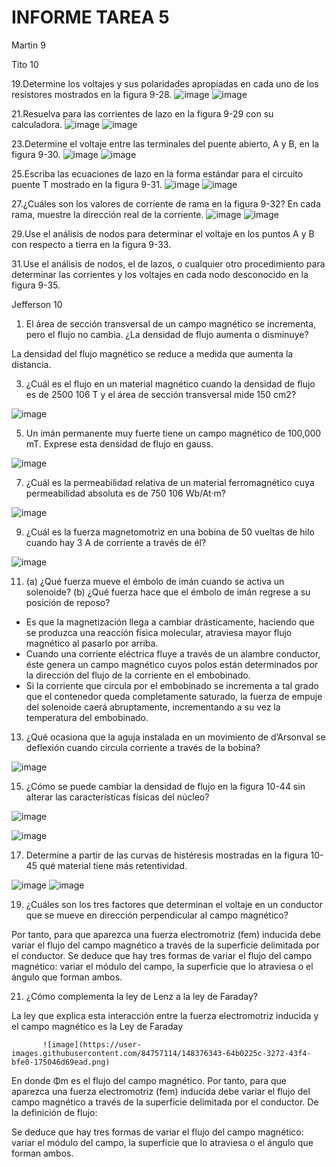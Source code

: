 # INFORME TAREA 5
Martin 9


Tito 10 

19.Determine los voltajes y sus polaridades apropiadas en cada uno de los resistores mostrados en la figura
9-28.
![image](https://user-images.githubusercontent.com/94098157/148310211-4c193690-612a-4e1f-8189-b94621f178c0.png)
![image](https://user-images.githubusercontent.com/94098157/148310249-466fe389-eeeb-460a-b64e-74f3ff671dd4.png)

21.Resuelva para las corrientes de lazo en la figura 9-29 con su calculadora.
![image](https://user-images.githubusercontent.com/94098157/148313700-f92f7914-954c-4180-b961-54cb977ff5e7.png)
![image](https://user-images.githubusercontent.com/94098157/148313745-b7c5b087-a16a-4e0f-945d-403ba902cbff.png)

23.Determine el voltaje entre las terminales del puente abierto, A y B, en la figura 9-30.
![image](https://user-images.githubusercontent.com/94098157/148315831-42439fe9-7496-4779-9f7f-735b9bb21f3e.png)
![image](https://user-images.githubusercontent.com/94098157/148317286-fd5e7eea-a8f8-45da-853c-8e284d649197.png)

25.Escriba las ecuaciones de lazo en la forma estándar para el circuito puente T mostrado en la figura 9-31.
![image](https://user-images.githubusercontent.com/94098157/148318449-d34ee840-cd19-48ee-9291-127c8a718653.png)
![image](https://user-images.githubusercontent.com/94098157/148319855-d9d9401a-abe3-409b-a4cb-d8e11b8b5afb.png)

27.¿Cuáles son los valores de corriente de rama en la figura 9-32? En cada rama, muestre la dirección real
de la corriente.
![image](https://user-images.githubusercontent.com/94098157/148320593-0e125181-325c-41bf-8c7e-93e5d30ef72e.png)
![image](https://user-images.githubusercontent.com/94098157/148320769-52416ec3-7291-4125-8ebe-94198563724b.png)

29.Use el análisis de nodos para determinar el voltaje en los puntos A y B con respecto a tierra en la figura
9-33.

31.Use el análisis de nodos, el de lazos, o cualquier otro procedimiento para determinar las corrientes y
los voltajes en cada nodo desconocido en la figura 9-35.


Jefferson 10

1. El área de sección transversal de un campo magnético se incrementa, pero el flujo no cambia. ¿La densidad de flujo aumenta o disminuye?

La densidad del flujo magnético se reduce a medida que aumenta la distancia.

3. ¿Cuál es el flujo en un material magnético cuando la densidad de flujo es de 2500   106 T y el área de sección transversal mide 150 cm2?

![image](https://user-images.githubusercontent.com/84757114/148374433-0d389575-b594-408d-9ce7-7301c149d4e6.png)

5. Un imán permanente muy fuerte tiene un campo magnético de 100,000 mT. Exprese esta densidad de flujo en gauss. 

![image](https://user-images.githubusercontent.com/84757114/148374486-aad4f53c-ae66-4a8d-9098-b874250652af.png)

7. ¿Cuál es la permeabilidad relativa de un material ferromagnético cuya permeabilidad absoluta es de 750   106 Wb/At·m?

![image](https://user-images.githubusercontent.com/84757114/148374547-b51ad481-8759-4ff3-8061-b33f12e2f6e7.png)

9. ¿Cuál es la fuerza magnetomotriz en una bobina de 50 vueltas de hilo cuando hay 3 A de corriente a través de él?

![image](https://user-images.githubusercontent.com/84757114/148374577-1967c34f-2b03-4b05-9725-57f8769a0321.png)

11. (a) ¿Qué fuerza mueve el émbolo de imán cuando se activa un solenoide? (b) ¿Qué fuerza hace que el émbolo de imán regrese a su posición de reposo?

* Es que la magnetización llega a cambiar drásticamente, haciendo que se produzca una reacción física molecular, atraviesa mayor flujo magnético al pasarlo por arriba.
* Cuando una corriente eléctrica fluye a través de un alambre conductor, éste genera un campo magnético cuyos polos están determinados por la dirección del flujo de la corriente en el embobinado.
* Si la corriente que circula por el embobinado se incrementa a tal grado que el contenedor queda completamente saturado, la fuerza de empuje del solenoide caerá abruptamente, incrementando a su vez la temperatura del embobinado.

13. ¿Qué ocasiona que la aguja instalada en un movimiento de d’Arsonval se deflexión cuando circula corriente a través de la bobina?

![image](https://user-images.githubusercontent.com/84757114/148374664-3bbfda2e-1ca5-4c19-8668-a25f893830f4.png)

15. ¿Cómo se puede cambiar la densidad de flujo en la figura 10-44 sin alterar las características físicas del núcleo?

![image](https://user-images.githubusercontent.com/84757114/148374729-b68b1aaa-2aa0-4d28-8b72-0c26895f3271.png)

![image](https://user-images.githubusercontent.com/84757114/148374774-daec3a15-bcb3-4d7f-b3d2-5ea60ff4ed49.png)


17. Determine a partir de las curvas de histéresis mostradas en la figura 10-45 qué material tiene más retentividad.

![image](https://user-images.githubusercontent.com/84757114/148374851-60d54f1a-2c88-4bdf-81bb-611cdb709f52.png)
![image](https://user-images.githubusercontent.com/84757114/148374869-7ba82b36-3bad-4f36-b047-53b402a3fd88.png)

19. ¿Cuáles son los tres factores que determinan el voltaje en un conductor que se mueve en dirección perpendicular al campo magnético?

Por tanto, para que aparezca una fuerza electromotriz (fem) inducida debe variar el flujo del campo magnético a través de la superficie delimitada por el conductor.
Se deduce que hay tres formas de variar el flujo del campo magnético: variar el módulo del campo, la superficie que lo atraviesa o el ángulo que forman ambos.

21. ¿Cómo complementa la ley de Lenz a la ley de Faraday?

La ley que explica esta interacción entre la fuerza electromotriz inducida y el campo magnético es la Ley de Faraday
   
           ![image](https://user-images.githubusercontent.com/84757114/148376343-64b0225c-3272-43f4-bfe0-175046d69ead.png)

En donde Φm es el flujo del campo magnético. Por tanto, para que aparezca una fuerza electromotriz (fem) inducida debe variar el flujo del campo magnético a través de la superficie delimitada por el conductor. De la definición de flujo:

Se deduce que hay tres formas de variar el flujo del campo magnético: variar el módulo del campo, la superficie que lo atraviesa o el ángulo que forman ambos.

